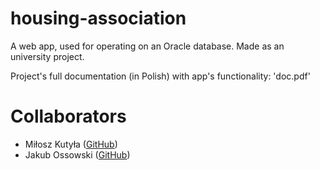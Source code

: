 # housing-association
A web app, used for operating on an Oracle database. Made as an university project.

Project's full documentation (in Polish) with app's functionality: 'doc.pdf'

# Collaborators
- Miłosz Kutyła ([GitHub](https://github.com/mkutyla/))
- Jakub Ossowski ([GitHub](https://github.com/bilevcik/))
